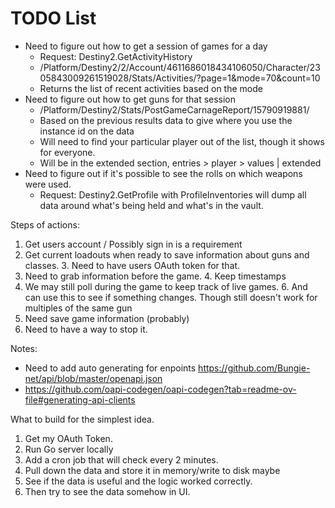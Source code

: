 # TODO List

- Need to figure out how to get a session of games for a day
  -  Request: Destiny2.GetActivityHistory 
  - /Platform/Destiny2/2/Account/4611686018434106050/Character/2305843009261519028/Stats/Activities/?page=1&mode=70&count=10 
  - Returns the list of recent activities based on the mode
- Need to figure out how to get guns for that session
  - /Platform/Destiny2/Stats/PostGameCarnageReport/15790919881/
  - Based on the previous results data to give where you use the instance id on the data
  - Will need to find your particular player out of the list, though it shows for everyone.
  - Will be in the extended section, entries > player > values | extended
- Need to figure out if it's possible to see the rolls on which weapons were used. 
  - Request: Destiny2.GetProfile with ProfileInventories will dump all data around what's being held and what's in the vault.  




Steps of actions:
1. Get users account / Possibly sign in is a requirement
2. Get current loadouts when ready to save information about guns and classes.
   3. Need to have users OAuth token for that.
3. Need to grab information before the game.
   4. Keep timestamps
5. We may still poll during the game to keep track of live games.
   6. And can use this to see if something changes. Though still doesn't work for multiples of the same gun
7. Need save game information (probably)
8. Need to have a way to stop it.

Notes:
- Need to add auto generating for enpoints https://github.com/Bungie-net/api/blob/master/openapi.json
- https://github.com/oapi-codegen/oapi-codegen?tab=readme-ov-file#generating-api-clients






What to build for the simplest idea. 
1. Get my OAuth Token.
2. Run Go server locally
3. Add a cron job that will check every 2 minutes. 
4. Pull down the data and store it in memory/write to disk maybe
5. See if the data is useful and the logic worked correctly.
6. Then try to see the data somehow in UI.
